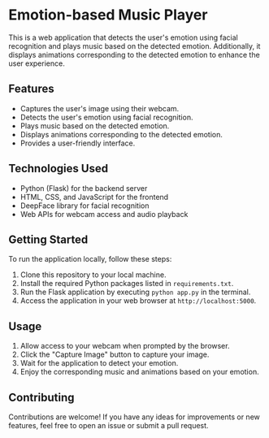# Emotion-based Music Player

This is a web application that detects the user's emotion using facial recognition and plays music based on the detected emotion. Additionally, it displays animations corresponding to the detected emotion to enhance the user experience.

## Features

- Captures the user's image using their webcam.
- Detects the user's emotion using facial recognition.
- Plays music based on the detected emotion.
- Displays animations corresponding to the detected emotion.
- Provides a user-friendly interface.

## Technologies Used

- Python (Flask) for the backend server
- HTML, CSS, and JavaScript for the frontend
- DeepFace library for facial recognition
- Web APIs for webcam access and audio playback

## Getting Started

To run the application locally, follow these steps:

1. Clone this repository to your local machine.
2. Install the required Python packages listed in `requirements.txt`.
3. Run the Flask application by executing `python app.py` in the terminal.
4. Access the application in your web browser at `http://localhost:5000`.

## Usage

1. Allow access to your webcam when prompted by the browser.
2. Click the "Capture Image" button to capture your image.
3. Wait for the application to detect your emotion.
4. Enjoy the corresponding music and animations based on your emotion.

## Contributing

Contributions are welcome! If you have any ideas for improvements or new features, feel free to open an issue or submit a pull request.

